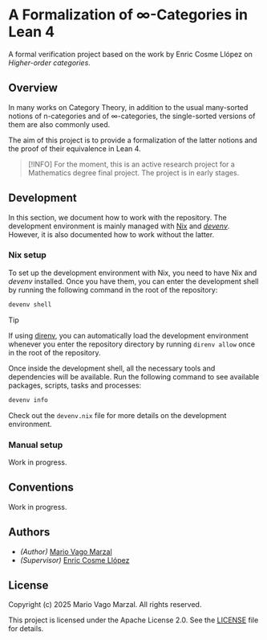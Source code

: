 # A Formalization of ∞-Categories in Lean 4

A formal verification project based on the work by Enric Cosme Llópez on
_Higher-order categories_.

## Overview

In many works on Category Theory, in addition to the usual many-sorted notions
of n-categories and of ∞-categories, the single-sorted versions of them are
also commonly used.

The aim of this project is to provide a formalization of the latter notions and
the proof of their equivalence in Lean 4.

> [!INFO]
> For the moment, this is an active research project for a Mathematics degree
> final project. The project is in early stages.

## Development

In this section, we document how to work with the repository. The development
environment is mainly managed with [Nix][nix] and _[devenv][devenv]_. However,
it is also documented how to work without the latter.

### Nix setup

To set up the development environment with Nix, you need to have Nix and
_devenv_ installed. Once you have them, you can enter the development shell
by running the following command in the root of the repository:

```bash
devenv shell
```

> [!TIP]
> If using [direnv][direnv], you can automatically load the development
> environment whenever you enter the repository directory by running
> `direnv allow` once in the root of the repository.

Once inside the development shell, all the necessary tools and dependencies
will be available. Run the following command to see available packages, scripts,
tasks and processes:

```bash
devenv info
```

Check out the `devenv.nix` file for more details on the development environment.

### Manual setup

Work in progress.

## Conventions

Work in progress.

## Authors

- _(Author)_ [Mario Vago Marzal][mario]
- _(Supervisor)_ [Enric Cosme Llópez][enric]

## License

Copyright (c) 2025 Mario Vago Marzal. All rights reserved.

This project is licensed under the Apache License 2.0. See the
[LICENSE](LICENSE) file for details.

<!-- External links -->
[nix]: https://nixos.org/
[devenv]: https://devenv.sh/
[direnv]: https://direnv.net/
[mario]: https://github.com/mariovagomarzal
[enric]: https://github.com/encosllo
